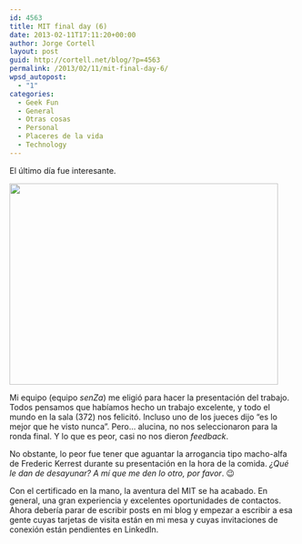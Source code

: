 ```yaml
---
id: 4563
title: MIT final day (6)
date: 2013-02-11T17:11:20+00:00
author: Jorge Cortell
layout: post
guid: http://cortell.net/blog/?p=4563
permalink: /2013/02/11/mit-final-day-6/
wpsd_autopost:
  - "1"
categories:
  - Geek Fun
  - General
  - Otras cosas
  - Personal
  - Placeres de la vida
  - Technology
---
```

El último día fue interesante.

<img class="aligncenter" alt="" src="https://lh3.googleusercontent.com/-rnuiTZpL_Ss/URlnteXuK3I/AAAAAAAAJKY/CtLWzQIe1mg/s787/IMG-20130131-WA0012.jpg" width="472" height="354" />

Mi equipo (equipo _senZa_) me eligió para hacer la presentación del trabajo. Todos pensamos que habíamos hecho un trabajo excelente, y todo el mundo en la sala (372) nos felicitó. Incluso uno de los jueces dijo &#8220;es lo mejor que he visto nunca&#8221;. Pero&#8230; alucina, no nos seleccionaron para la ronda final. Y lo que es peor, casi no nos dieron _feedback_.

No obstante, lo peor fue tener que aguantar la arrogancia tipo macho-alfa de Frederic Kerrest durante su presentación en la hora de la comida. _¿Qué le dan de desayunar? A mí que me den lo otro, por favor_. 😉

Con el certificado en la mano, la aventura del MIT se ha acabado. En general, una gran experiencia y excelentes oportunidades de contactos. Ahora debería parar de escribir posts en mi blog y empezar a escribir a esa gente cuyas tarjetas de visita están en mi mesa y cuyas invitaciones de conexión están pendientes en LinkedIn.